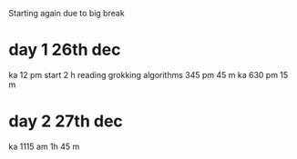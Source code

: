 Starting again due to big break

# day 1 26th dec
ka 12 pm start 2 h
reading grokking algorithms 345 pm 45 m
ka 630 pm 15 m 

# day 2 27th dec
ka 1115 am 1h 45 m